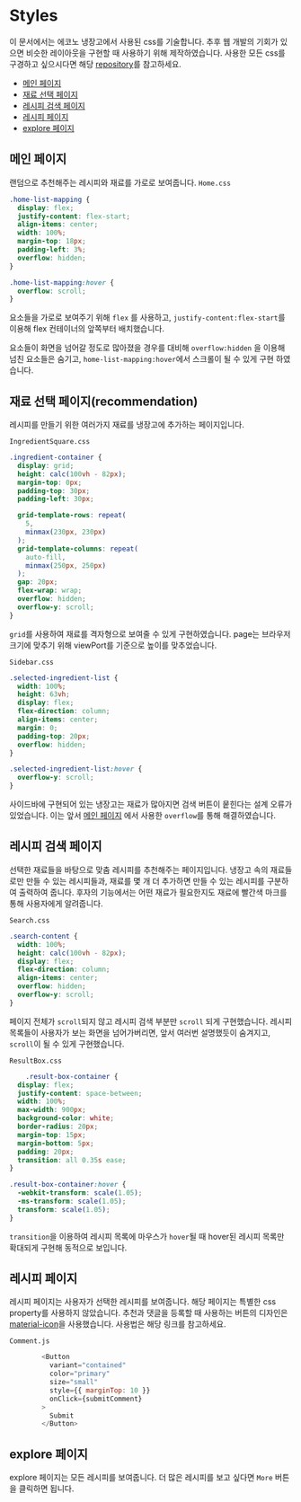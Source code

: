 # Styles
이 문서에서는 에코노 냉장고에서 사용된 css를 기술합니다.
추후 웹 개발의 기회가 있으면 비슷한 레이아웃을 구현할 때 사용하기 위해 제작하였습니다. 사용한 모든 css를 구경하고 싶으시다면 해당 [repository](../src)를 참고하세요.
  - [메인 페이지](#메인-페이지)
  - [재료 선택 페이지](#재료-선택-페이(recommendation))
  - [레시피 검색 페이지](#레시피-검색-페이지)
  - [레시피 페이지](#레시피-페이지)
  - [explore 페이지](#explore-페이지)

## 메인 페이지
랜덤으로 추천해주는 레시피와 재료를 가로로 보여줍니다.
`Home.css`
```css
.home-list-mapping {
  display: flex;
  justify-content: flex-start;
  align-items: center;
  width: 100%;
  margin-top: 18px;
  padding-left: 3%;
  overflow: hidden;
}

.home-list-mapping:hover {
  overflow: scroll;
}
```
요소들을 가로로 보여주기 위해 `flex` 를 사용하고, `justify-content:flex-start`를 이용해 flex 컨테이너의 앞쪽부터 배치했습니다.

요소들이 화면을 넘어갈 정도로 많아졌을 경우를 대비해 `overflow:hidden` 을 이용해 넘친 요소들은 숨기고,
`home-list-mapping:hover`에서 스크롤이 될 수 있게 구현 하였습니다.

## 재료 선택 페이지(recommendation)
레시피를 만들기 위한 여러가지 재료를 냉장고에 추가하는 페이지입니다.

`IngredientSquare.css`
```css
.ingredient-container {
  display: grid;
  height: calc(100vh - 82px);
  margin-top: 0px;
  padding-top: 30px;
  padding-left: 30px;

  grid-template-rows: repeat(
    5,
    minmax(230px, 230px)
  ); 
  grid-template-columns: repeat(
    auto-fill,
    minmax(250px, 250px)
  );
  gap: 20px;
  flex-wrap: wrap;
  overflow: hidden;
  overflow-y: scroll;
}
```
`grid`를 사용하여 재료를 격자형으로 보여줄 수 있게 구현하였습니다. page는 브라우저 크기에 맞추기 위해 viewPort를 기준으로 높이를 맞추었습니다.

`Sidebar.css`

```css
.selected-ingredient-list {
  width: 100%;
  height: 63vh;
  display: flex;
  flex-direction: column;
  align-items: center;
  margin: 0;
  padding-top: 20px;
  overflow: hidden;
}

.selected-ingredient-list:hover {
  overflow-y: scroll;
}
```

사이드바에 구현되어 있는 냉장고는 재료가 많아지면 검색 버튼이 뭍힌다는 설계 오류가 있었습니다. 이는 앞서 [메인 페이지](#메인-페이지) 에서 사용한 `overflow`를 통해 해결하였습니다.

## 레시피 검색 페이지
선택한 재료들을 바탕으로 맞춤 레시피를 추천해주는 페이지입니다. 냉장고 속의 재료들로만 만들 수 있는 레시피들과, 재료를 몇 개 더 추가하면 만들 수 있는 레시피를 구분하여 출력하여 줍니다. 후자의 기능에서는 어떤 재료가 필요한지도 재료에 빨간색 마크를 통해 사용자에게 알려줍니다.

`Search.css`
```css
.search-content {
  width: 100%;
  height: calc(100vh - 82px);
  display: flex;
  flex-direction: column;
  align-items: center;
  overflow: hidden;
  overflow-y: scroll;
}
```
페이지 전체가 `scroll`되지 않고 레시피 검색 부분만 `scroll` 되게 구현했습니다. 레시피 목록들이 사용자가 보는 화면을 넘어가버리면, 앞서 여러번 설명했듯이 숨겨지고, `scroll`이 될 수 있게 구현했습니다.

`ResultBox.css`

```css
    .result-box-container {
  display: flex;
  justify-content: space-between;
  width: 100%;
  max-width: 900px;
  background-color: white;
  border-radius: 20px;
  margin-top: 15px;
  margin-bottom: 5px;
  padding: 20px;
  transition: all 0.35s ease;
}

.result-box-container:hover {
  -webkit-transform: scale(1.05);
  -ms-transform: scale(1.05);
  transform: scale(1.05);
}
```
`transition`을 이용하여 레시피 목록에 마우스가 `hover`될 때 hover된 레시피 목록만 확대되게 구현해 동적으로 보입니다.

## 레시피 페이지
레시피 페이지는 사용자가 선택한 레시피를 보여줍니다. 해당 페이지는 특별한 css property를 사용하지 않았습니다. 추천과 댓글을 등록할 때 사용하는 버튼의 디자인은
[material-icon](https://material-ui.com/components/material-icons/)을 사용했습니다. 사용법은 해당 링크를 참고하세요.

`Comment.js`
```javascript
        <Button
          variant="contained"
          color="primary"
          size="small"
          style={{ marginTop: 10 }}
          onClick={submitComment}
        >
          Submit
        </Button>
```
## explore 페이지 
explore 페이지는 모든 레시피를 보여줍니다. 더 많은 레시피를 보고 싶다면 `More` 버튼을 클릭하면 됩니다.
